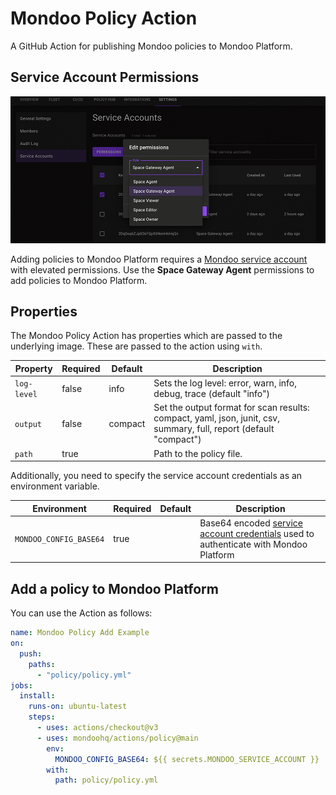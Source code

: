 # Mondoo Policy Action

A GitHub Action for publishing Mondoo policies to Mondoo Platform.

## Service Account Permissions

![Mondoo service account with elevated permissions](../assets/service-account-permissions.png)

Adding policies to Mondoo Platform requires a [Mondoo service account](https://mondoo.com/docs/platform/service_accounts/#creating-service-accounts) with elevated permissions. Use the **Space Gateway Agent** permissions to add policies to Mondoo Platform.

## Properties

The Mondoo Policy Action has properties which are passed to the underlying image. These are passed to the action using `with`.

| Property    | Required | Default | Description                                                                                                        |
| ----------- | -------- | ------- | ------------------------------------------------------------------------------------------------------------------ |
| `log-level` | false    | info    | Sets the log level: error, warn, info, debug, trace (default "info")                                               |
| `output`    | false    | compact | Set the output format for scan results: compact, yaml, json, junit, csv, summary, full, report (default "compact") |
| `path`      | true     |         | Path to the policy file.                                                                                           |

Additionally, you need to specify the service account credentials as an environment variable.

| Environment            | Required | Default | Description                                                                                                                                                          |
| ---------------------- | -------- | ------- | -------------------------------------------------------------------------------------------------------------------------------------------------------------------- |
| `MONDOO_CONFIG_BASE64` | true     |         | Base64 encoded [service account credentials](https://mondoo.com/docs/platform/service_accounts/#creating-service-accounts) used to authenticate with Mondoo Platform |

## Add a policy to Mondoo Platform

You can use the Action as follows:

```yaml
name: Mondoo Policy Add Example
on:
  push:
    paths:
      - "policy/policy.yml"
jobs:
  install:
    runs-on: ubuntu-latest
    steps:
      - uses: actions/checkout@v3
      - uses: mondoohq/actions/policy@main
        env:
          MONDOO_CONFIG_BASE64: ${{ secrets.MONDOO_SERVICE_ACCOUNT }}
        with:
          path: policy/policy.yml
```
